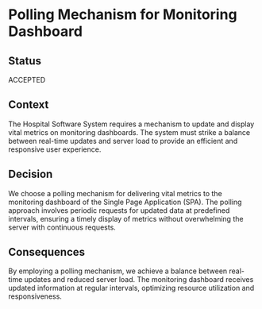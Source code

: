 # Polling Mechanism for Monitoring Dashboard

## Status
ACCEPTED

## Context
The Hospital Software System requires a mechanism to update and display vital metrics on monitoring dashboards. The system must strike a balance between real-time updates and server load to provide an efficient and responsive user experience.

## Decision
We choose a polling mechanism for delivering vital metrics to the monitoring dashboard of the Single Page Application (SPA). The polling approach involves periodic requests for updated data at predefined intervals, ensuring a timely display of metrics without overwhelming the server with continuous requests.

## Consequences
By employing a polling mechanism, we achieve a balance between real-time updates and reduced server load. The monitoring dashboard receives updated information at regular intervals, optimizing resource utilization and responsiveness.
